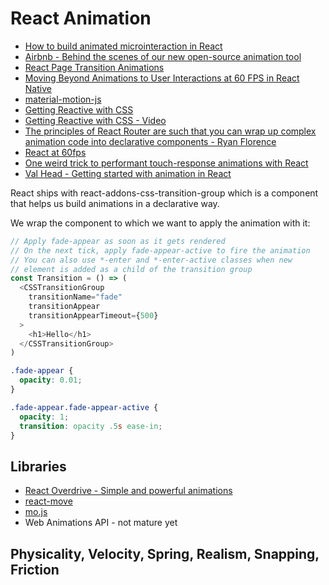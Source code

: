 # React Animation

* [How to build animated microinteraction in React](https://medium.freecodecamp.org/how-to-build-animated-microinteractions-in-react-aab1cb9fe7c8)
* [Airbnb - Behind the scenes of our new open-source animation tool](https://airbnb.design/introducing-lottie/)
* [React Page Transition Animations](https://medium.com/front-end-hacking/react-page-transition-animations-9d18c90a9831#.jpe9r2a9b)
* [Moving Beyond Animations to User Interactions at 60 FPS in React Native](https://medium.com/@talkol/moving-beyond-animations-to-user-interactions-at-60-fps-in-react-native-b6b1fa0ba525#.v3vy9yw0i)
* [material-motion-js](https://github.com/material-motion/material-motion-js)
* [Getting Reactive with CSS](http://slides.com/davidkhourshid/getting-reactive-with-css#/)
* [Getting Reactive with CSS - Video](https://www.youtube.com/watch?v=4IRPxCMAIfA)
* [The principles of React Router are such that you can wrap up complex animation code into declarative components - Ryan Florence](https://github.com/tkh44/data-driven-motion/blob/master/demo/src/App.js#L187-L191)
* [React at 60fps](https://hackernoon.com/react-at-60fps-4e36b8189a4c)
* [One weird trick to performant touch-response animations with React](https://medium.com/@owencm/one-weird-trick-to-performant-touch-response-animations-with-react-9fe4a0838116)
* [Val Head - Getting started with animation in React](http://us2.campaign-archive1.com/?u=6fbaddc8c1fce7588d1a35cb2&id=61966a3f9a)

React ships with react-addons-css-transition-group which is a component that helps us build animations in a declarative way.

We wrap the component to which we want to apply the animation with it:

```js
// Apply fade-appear as soon as it gets rendered
// On the next tick, apply fade-appear-active to fire the animation
// You can also use *-enter and *-enter-active classes when new
// element is added as a child of the transition group
const Transition = () => (
  <CSSTransitionGroup
    transitionName="fade"
    transitionAppear
    transitionAppearTimeout={500}
  >
    <h1>Hello</h1>
  </CSSTransitionGroup>
)
```

```css
.fade-appear {
  opacity: 0.01;
}

.fade-appear.fade-appear-active {
  opacity: 1;
  transition: opacity .5s ease-in;
}
```

## Libraries

* [React Overdrive - Simple and powerful animations](https://react-overdrive.now.sh/)
* [react-move](https://github.com/tannerlinsley/react-move)
* [mo.js](http://mojs.io/)
* Web Animations API - not mature yet

## Physicality, Velocity, Spring, Realism, Snapping, Friction
